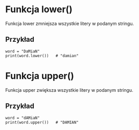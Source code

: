 # Funkcja lower()  
Funkcja lower zmniejsza wszystkie litery w podanym stringu.   
   
## Przykład  
```
word = "DaMiaN"  
print(word.lower())   # "damian"  
```
  
  
# Funkcja upper()  
Funkcja upper zwiększa wszystkie litery w podanym stringu.  
  
## Przykład   
```
word = "dAMiaN"
print(word.upper())   # "DAMIAN"
```
